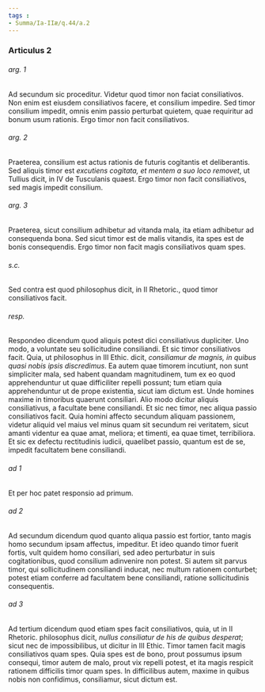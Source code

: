 ```yaml
---
tags : 
- Summa/Ia-IIæ/q.44/a.2
---
```


### Articulus 2

###### arg. 1
Ad secundum sic proceditur. Videtur quod timor non faciat consiliativos. Non enim est eiusdem consiliativos facere, et consilium impedire. Sed timor consilium impedit, omnis enim passio perturbat quietem, quae requiritur ad bonum usum rationis. Ergo timor non facit consiliativos.

###### arg. 2
Praeterea, consilium est actus rationis de futuris cogitantis et deliberantis. Sed aliquis timor est *excutiens cogitata, et mentem a suo loco removet*, ut Tullius dicit, in IV de Tusculanis quaest. Ergo timor non facit consiliativos, sed magis impedit consilium.

###### arg. 3
Praeterea, sicut consilium adhibetur ad vitanda mala, ita etiam adhibetur ad consequenda bona. Sed sicut timor est de malis vitandis, ita spes est de bonis consequendis. Ergo timor non facit magis consiliativos quam spes.

###### s.c.
Sed contra est quod philosophus dicit, in II Rhetoric., quod timor consiliativos facit.

###### resp.
Respondeo dicendum quod aliquis potest dici consiliativus dupliciter. Uno modo, a voluntate seu sollicitudine consiliandi. Et sic timor consiliativos facit. Quia, ut philosophus in III Ethic. dicit, *consiliamur de magnis, in quibus quasi nobis ipsis discredimus*. Ea autem quae timorem incutiunt, non sunt simpliciter mala, sed habent quandam magnitudinem, tum ex eo quod apprehenduntur ut quae difficiliter repelli possunt; tum etiam quia apprehenduntur ut de prope existentia, sicut iam dictum est. Unde homines maxime in timoribus quaerunt consiliari. Alio modo dicitur aliquis consiliativus, a facultate bene consiliandi. Et sic nec timor, nec aliqua passio consiliativos facit. Quia homini affecto secundum aliquam passionem, videtur aliquid vel maius vel minus quam sit secundum rei veritatem, sicut amanti videntur ea quae amat, meliora; et timenti, ea quae timet, terribiliora. Et sic ex defectu rectitudinis iudicii, quaelibet passio, quantum est de se, impedit facultatem bene consiliandi.

###### ad 1
Et per hoc patet responsio ad primum.

###### ad 2
Ad secundum dicendum quod quanto aliqua passio est fortior, tanto magis homo secundum ipsam affectus, impeditur. Et ideo quando timor fuerit fortis, vult quidem homo consiliari, sed adeo perturbatur in suis cogitationibus, quod consilium adinvenire non potest. Si autem sit parvus timor, qui sollicitudinem consiliandi inducat, nec multum rationem conturbet; potest etiam conferre ad facultatem bene consiliandi, ratione sollicitudinis consequentis.

###### ad 3
Ad tertium dicendum quod etiam spes facit consiliativos, quia, ut in II Rhetoric. philosophus dicit, *nullus consiliatur de his de quibus desperat*; sicut nec de impossibilibus, ut dicitur in III Ethic. Timor tamen facit magis consiliativos quam spes. Quia spes est de bono, prout possumus ipsum consequi, timor autem de malo, prout vix repelli potest, et ita magis respicit rationem difficilis timor quam spes. In difficilibus autem, maxime in quibus nobis non confidimus, consiliamur, sicut dictum est.

